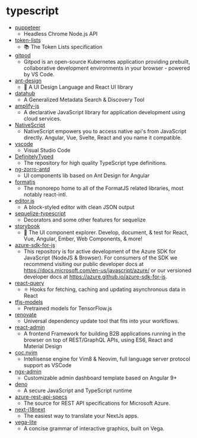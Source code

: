 # typescript
- [puppeteer](https://github.com/puppeteer/puppeteer)
  - Headless Chrome Node.js API
- [token-lists](https://github.com/Uniswap/token-lists)
  - 📚 The Token Lists specification
- [gitpod](https://github.com/gitpod-io/gitpod)
  - Gitpod is an open-source Kubernetes application providing prebuilt, collaborative development environments in your browser - powered by VS Code.
- [ant-design](https://github.com/ant-design/ant-design)
  - 🌈 A UI Design Language and React UI library
- [datahub](https://github.com/linkedin/datahub)
  - A Generalized Metadata Search & Discovery Tool
- [amplify-js](https://github.com/aws-amplify/amplify-js)
  - A declarative JavaScript library for application development using cloud services.
- [NativeScript](https://github.com/NativeScript/NativeScript)
  - NativeScript empowers you to access native api's from JavaScript directly. Angular, Vue, Svelte, React and you name it compatible.
- [vscode](https://github.com/microsoft/vscode)
  - Visual Studio Code
- [DefinitelyTyped](https://github.com/DefinitelyTyped/DefinitelyTyped)
  - The repository for high quality TypeScript type definitions.
- [ng-zorro-antd](https://github.com/NG-ZORRO/ng-zorro-antd)
  - UI components lib based on Ant Design for Angular
- [formatjs](https://github.com/formatjs/formatjs)
  - The monorepo home to all of the FormatJS related libraries, most notably react-intl.
- [editor.js](https://github.com/codex-team/editor.js)
  - A block-styled editor with clean JSON output
- [sequelize-typescript](https://github.com/RobinBuschmann/sequelize-typescript)
  - Decorators and some other features for sequelize
- [storybook](https://github.com/storybookjs/storybook)
  - 📓 The UI component explorer. Develop, document, & test for React, Vue, Angular, Ember, Web Components, & more!
- [azure-sdk-for-js](https://github.com/Azure/azure-sdk-for-js)
  - This repository is for active development of the Azure SDK for JavaScript (NodeJS & Browser). For consumers of the SDK we recommend visiting our public developer docs at https://docs.microsoft.com/en-us/javascript/azure/ or our versioned developer docs at https://azure.github.io/azure-sdk-for-js.
- [react-query](https://github.com/tannerlinsley/react-query)
  - ⚛️ Hooks for fetching, caching and updating asynchronous data in React
- [tfjs-models](https://github.com/tensorflow/tfjs-models)
  - Pretrained models for TensorFlow.js
- [renovate](https://github.com/renovatebot/renovate)
  - Universal dependency update tool that fits into your workflows.
- [react-admin](https://github.com/marmelab/react-admin)
  - A frontend Framework for building B2B applications running in the browser on top of REST/GraphQL APIs, using ES6, React and Material Design
- [coc.nvim](https://github.com/neoclide/coc.nvim)
  - Intellisense engine for Vim8 & Neovim, full language server protocol support as VSCode
- [ngx-admin](https://github.com/akveo/ngx-admin)
  - Customizable admin dashboard template based on Angular 9+
- [deno](https://github.com/denoland/deno)
  - A secure JavaScript and TypeScript runtime
- [azure-rest-api-specs](https://github.com/Azure/azure-rest-api-specs)
  - The source for REST API specifications for Microsoft Azure.
- [next-i18next](https://github.com/isaachinman/next-i18next)
  - The easiest way to translate your NextJs apps.
- [vega-lite](https://github.com/vega/vega-lite)
  - A concise grammar of interactive graphics, built on Vega.
